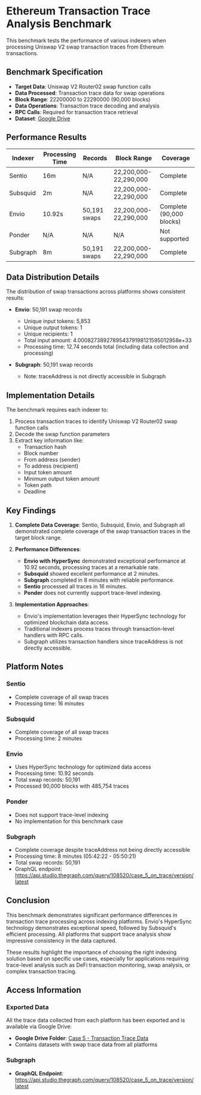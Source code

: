 # Ethereum Transaction Trace Analysis Benchmark

This benchmark tests the performance of various indexers when processing Uniswap V2 swap transaction traces from Ethereum transactions.

## Benchmark Specification

- **Target Data**: Uniswap V2 Router02 swap function calls
- **Data Processed**: Transaction trace data for swap operations
- **Block Range**: 22200000 to 22290000 (90,000 blocks)
- **Data Operations**: Transaction trace decoding and analysis
- **RPC Calls**: Required for transaction trace retrieval
- **Dataset**: [Google Drive](https://drive.google.com/drive/u/0/folders/1407EeP-KzUwzujdnkoP_DiewJNbOHqcY)

## Performance Results

| Indexer  | Processing Time | Records | Block Range | Coverage |
|----------|----------------|---------|-------------|----------|
| Sentio   | 16m            | N/A     | 22,200,000-22,290,000 | Complete |
| Subsquid | 2m             | N/A     | 22,200,000-22,290,000 | Complete |
| Envio    | 10.92s         | 50,191 swaps | 22,200,000-22,290,000 | Complete (90,000 blocks) |
| Ponder   | N/A            | N/A     | N/A         | Not supported |
| Subgraph | 8m             | 50,191 swaps | 22,200,000-22,290,000 | Complete |

## Data Distribution Details

The distribution of swap transactions across platforms shows consistent results:

- **Envio**: 50,191 swap records
  - Unique input tokens: 5,853
  - Unique output tokens: 1
  - Unique recipients: 1
  - Total input amount: 4.000827389278954379198121595012958e+33
  - Processing time: 12.74 seconds total (including data collection and processing)

- **Subgraph**: 50,191 swap records
  - Note: traceAddress is not directly accessible in Subgraph

## Implementation Details

The benchmark requires each indexer to:
1. Process transaction traces to identify Uniswap V2 Router02 swap function calls
2. Decode the swap function parameters
3. Extract key information like:
   - Transaction hash
   - Block number
   - From address (sender)
   - To address (recipient)
   - Input token amount
   - Minimum output token amount
   - Token path
   - Deadline

## Key Findings

1. **Complete Data Coverage**: Sentio, Subsquid, Envio, and Subgraph all demonstrated complete coverage of the swap transaction traces in the target block range.

2. **Performance Differences**:
   - **Envio with HyperSync** demonstrated exceptional performance at 10.92 seconds, processing traces at a remarkable rate.
   - **Subsquid** showed excellent performance at 2 minutes.
   - **Subgraph** completed in 8 minutes with reliable performance.
   - **Sentio** processed all traces in 16 minutes.
   - **Ponder** does not currently support trace-level indexing.

3. **Implementation Approaches**:
   - Envio's implementation leverages their HyperSync technology for optimized blockchain data access.
   - Traditional indexers process traces through transaction-level handlers with RPC calls.
   - Subgraph utilizes transaction handlers since traceAddress is not directly accessible.

## Platform Notes

### Sentio
- Complete coverage of all swap traces
- Processing time: 16 minutes

### Subsquid
- Complete coverage of all swap traces
- Processing time: 2 minutes

### Envio
- Uses HyperSync technology for optimized data access
- Processing time: 10.92 seconds
- Total swap records: 50,191
- Processed 90,000 blocks with 485,754 traces

### Ponder
- Does not support trace-level indexing
- No implementation for this benchmark case

### Subgraph
- Complete coverage despite traceAddress not being directly accessible
- Processing time: 8 minutes (05:42:22 - 05:50:21)
- Total swap records: 50,191
- GraphQL endpoint: https://api.studio.thegraph.com/query/108520/case_5_on_trace/version/latest

## Conclusion

This benchmark demonstrates significant performance differences in transaction trace processing across indexing platforms. Envio's HyperSync technology demonstrates exceptional speed, followed by Subsquid's efficient processing. All platforms that support trace analysis show impressive consistency in the data captured.

These results highlight the importance of choosing the right indexing solution based on specific use cases, especially for applications requiring trace-level analysis such as DeFi transaction monitoring, swap analysis, or complex transaction tracing.

## Access Information

### Exported Data
All the trace data collected from each platform has been exported and is available via Google Drive:
- **Google Drive Folder**: [Case 5 - Transaction Trace Data](https://drive.google.com/drive/u/0/folders/1407EeP-KzUwzujdnkoP_DiewJNbOHqcY)
- Contains datasets with swap trace data from all platforms

### Subgraph
- **GraphQL Endpoint**: https://api.studio.thegraph.com/query/108520/case_5_on_trace/version/latest

